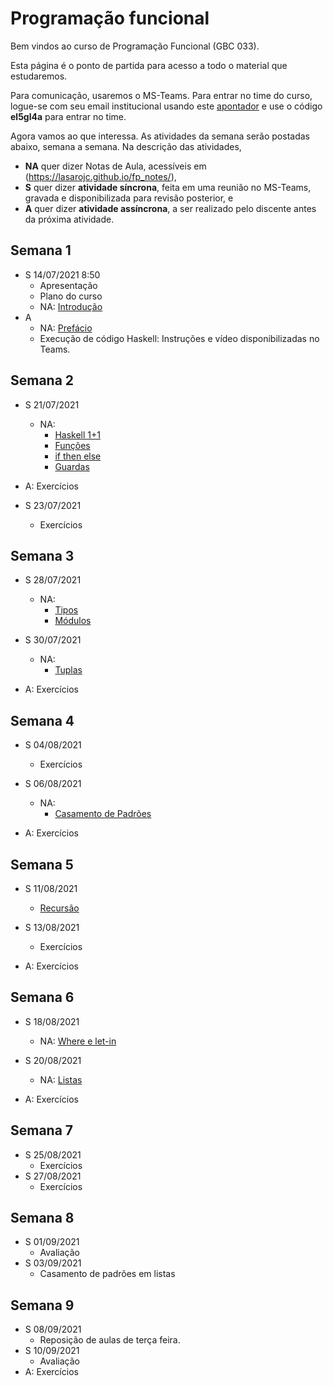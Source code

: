 # Programação funcional

Bem vindos ao curso de Programação Funcional (GBC 033).

Esta página é o ponto de partida para acesso a todo o material que estudaremos.

Para comunicação, usaremos o MS-Teams. Para entrar no time do curso, logue-se com seu email institucional usando este [apontador](https://teams.microsoft.com/l/team/19%3a_NTp1wT30qImTZeSAFTwKOhe1XQCPhnJwbZN8imvZhU1%40thread.tacv2/conversations?groupId=42d9e7d1-79e7-4e80-b32f-9dd8ca1d9b8f&tenantId=cd5e6d23-cb99-4189-88ab-1a9021a0c451) e use o código **el5gl4a** para entrar no time.

Agora vamos ao que interessa.
As atividades da semana serão postadas abaixo, semana a semana.
Na descrição das atividades,  

* **NA** quer dizer Notas de Aula, acessíveis em (https://lasarojc.github.io/fp_notes/), 
* **S** quer dizer **atividade síncrona**, feita em uma reunião no MS-Teams, gravada e disponibilizada para revisão posterior, e 
* **A** quer dizer **atividade assíncrona**, a ser realizado pelo discente antes da próxima atividade.

## Semana 1

* S 14/07/2021 8:50
    * Apresentação
    * Plano do curso
    * NA: [Introdução](https://lasarojc.github.io/fp_notes/intro/)
* A
    * NA: [Prefácio](https://lasarojc.github.io/fp_notes/preface/)
    * Execução de código Haskell: Instruções e vídeo disponibilizadas no Teams.

## Semana 2

* S 21/07/2021
    * NA: 
        * [Haskell 1+1](https://lasarojc.github.io/fp_notes/haskell101/)
        * [Funções](https://lasarojc.github.io/fp_notes/functions/)
        * [if then else](https://lasarojc.github.io/fp_notes/ifthenelse/)
        * [Guardas](https://lasarojc.github.io/fp_notes/guards/)

* A: Exercícios

* S 23/07/2021
    * Exercícios

## Semana 3

* S 28/07/2021
    * NA: 
        * [Tipos](https://lasarojc.github.io/fp_notes/types/)
        * [Módulos](https://lasarojc.github.io/fp_notes/packages/)

* S 30/07/2021
    * NA: 
        * [Tuplas](https://lasarojc.github.io/fp_notes/tuples/)

* A: Exercícios


## Semana 4

* S 04/08/2021
    * Exercícios

* S 06/08/2021
    * NA:
        * [Casamento de Padrões](https://lasarojc.github.io/fp_notes/pattern_matching/)

* A: Exercícios


## Semana 5

* S 11/08/2021
    * [Recursão](https://lasarojc.github.io/fp_notes/recursion/)

* S 13/08/2021
    * Exercícios

* A: Exercícios

## Semana 6
* S 18/08/2021
    * NA: [Where e let-in](https://lasarojc.github.io/fp_notes/where_let_in/) 

* S 20/08/2021
    * NA:  [Listas](https://lasarojc.github.io/fp_notes/lists/)

* A: Exercícios


## Semana 7
* S 25/08/2021
    * Exercícios
* S 27/08/2021
    * Exercícios

## Semana 8
* S 01/09/2021
    * Avaliação
* S 03/09/2021
    * Casamento de padrões em listas


## Semana 9
* S 08/09/2021
    * Reposição de aulas de terça feira.
* S 10/09/2021
    * Avaliação
* A: Exercícios
